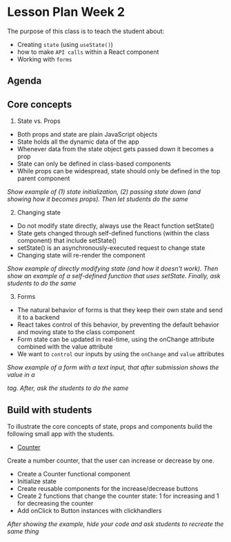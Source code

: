 # Lesson Plan Week 2

The purpose of this class is to teach the student about:

- Creating `state` (using `useState()`)
- how to make `API calls` within a React component
- Working with `forms`

## Agenda

## Core concepts

1. State vs. Props

- Both props and state are plain JavaScript objects
- State holds all the dynamic data of the app
- Whenever data from the state object gets passed down it becomes a prop
- State can only be defined in class-based components
- While props can be widespread, state should only be defined in the top parent component

_Show example of (1) state initialization, (2) passing state down (and showing how it becomes props). Then let students do the same_

2. Changing state

- Do not modify state directly, always use the React function setState()
- State gets changed through self-defined functions (within the class component) that include setState()
- setState() is an asynchronously-executed request to change state
- Changing state will re-render the component

_Show example of directly modifying state (and how it doesn't work). Then show an example of a self-defined function that uses setState. Finally, ask students to do the same_

3. Forms

- The natural behavior of forms is that they keep their own state and send it to a backend
- React takes control of this behavior, by preventing the default behavior and moving state to the class component
- Form state can be updated in real-time, using the onChange attribute combined with the value attribute
- We want to `control` our inputs by using the `onChange` and `value` attributes

_Show example of a form with a text input, that after submission shows the value in a <p> tag. After, ask the students to do the same_

## Build with students

To illustrate the core concepts of state, props and components build the following small app with the students.

- [Counter](../../examples/simpleCounter)

Create a number counter, that the user can increase or decrease by one.

- Create a Counter functional component
- Initialize state
- Create reusable components for the increase/decrease buttons
- Create 2 functions that change the counter state: 1 for increasing and 1 for decreasing the counter
- Add onClick to Button instances with clickhandlers

_After showing the example, hide your code and ask students to recreate the same thing_
